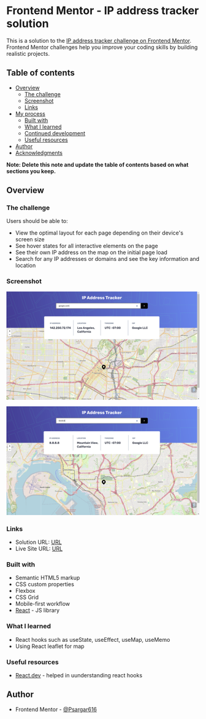 # Frontend Mentor - IP address tracker solution

This is a solution to the [IP address tracker challenge on Frontend Mentor](https://www.frontendmentor.io/challenges/ip-address-tracker-I8-0yYAH0). Frontend Mentor challenges help you improve your coding skills by building realistic projects. 

## Table of contents

- [Overview](#overview)
  - [The challenge](#the-challenge)
  - [Screenshot](#screenshot)
  - [Links](#links)
- [My process](#my-process)
  - [Built with](#built-with)
  - [What I learned](#what-i-learned)
  - [Continued development](#continued-development)
  - [Useful resources](#useful-resources)
- [Author](#author)
- [Acknowledgments](#acknowledgments)

**Note: Delete this note and update the table of contents based on what sections you keep.**

## Overview

### The challenge

Users should be able to:

- View the optimal layout for each page depending on their device's screen size
- See hover states for all interactive elements on the page
- See their own IP address on the map on the initial page load
- Search for any IP addresses or domains and see the key information and location

### Screenshot
![ss1](ScreenShots/ss1.png)

![ss2](ScreenShots/ss2.png)



### Links

- Solution URL: [  URL](https://github.com/Psargar616/ip-address-tracker-using-react)
- Live Site URL: [ URL ](https://ip-tracker-react-fem-soln.netlify.app/)


### Built with

- Semantic HTML5 markup
- CSS custom properties
- Flexbox
- CSS Grid
- Mobile-first workflow
- [React](https://reactjs.org/) - JS library



### What I learned

- React hooks such as useState, useEffect, useMap, useMemo
- Using React leaflet for map

### Useful resources

- [React.dev](https://reactjs.org/) - helped in uunderstanding react hooks

## Author

- Frontend Mentor - [@Psargar616](https://www.frontendmentor.io/profile/Psargar616)
